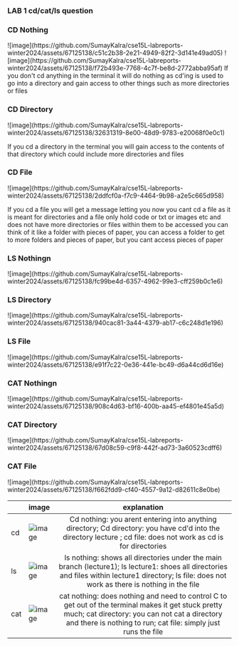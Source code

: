 <h3 id="custom-id">LAB 1 cd/cat/ls question</h3>



<h3 id="custom-id">CD Nothing</h3>
![image](https://github.com/SumayKalra/cse15L-labreports-winter2024/assets/67125138/c51c2b38-2e21-4949-82f2-3d141e49ad05)
![image](https://github.com/SumayKalra/cse15L-labreports-winter2024/assets/67125138/f72b493e-7768-4c7f-be8d-2772abba95af)
If you don't cd anything in the terminal it will do nothing as cd'ing is used to go into a directory and gain access to other things such as more directories or files


<h3 id="custom-id">CD Directory</h3>
![image](https://github.com/SumayKalra/cse15L-labreports-winter2024/assets/67125138/32631319-8e00-48d9-9783-e20068f0e0c1)

If you cd a directory in the terminal you will gain access to the contents of that directory which could include more directories and files

<h3 id="custom-id">CD File</h3>
![image](https://github.com/SumayKalra/cse15L-labreports-winter2024/assets/67125138/2ddfcf0a-f7c9-4464-9b98-a2e5c665d958)

If you cd a file you will get a message letting you now you cant cd a file as it is meant for directories and a file only hold code or txt or images etc and does not have more directories or files within them to be accessed you can think of it like a folder with pieces of paper, you can access a folder to get to more folders and pieces of paper, but you cant access pieces of paper



<h3 id="custom-id">LS Nothingn</h3>
![image](https://github.com/SumayKalra/cse15L-labreports-winter2024/assets/67125138/fc99be4d-6357-4962-99e3-cff259b0c1e6)


<h3 id="custom-id">LS Directory</h3>
![image](https://github.com/SumayKalra/cse15L-labreports-winter2024/assets/67125138/940cac81-3a44-4379-ab17-c6c248d1e196)


<h3 id="custom-id">LS File</h3>
![image](https://github.com/SumayKalra/cse15L-labreports-winter2024/assets/67125138/e91f7c22-0e36-441e-bc49-d6a44cd6d16e)


<h3 id="custom-id">CAT Nothingn</h3>
![image](https://github.com/SumayKalra/cse15L-labreports-winter2024/assets/67125138/908c4d63-bf16-400b-aa45-ef4801e45a5d)



<h3 id="custom-id">CAT Directory</h3>
![image](https://github.com/SumayKalra/cse15L-labreports-winter2024/assets/67125138/67d08c59-c9f8-442f-ad73-3a60523cdff6)


<h3 id="custom-id">CAT File</h3>
![image](https://github.com/SumayKalra/cse15L-labreports-winter2024/assets/67125138/f662fdd9-cf40-4557-9a12-d82611c8e0be)



| | image      | explanation | 
| :--- | :---        |    :----:   |  
| cd |![image](https://github.com/SumayKalra/cse15L-labreports-winter2024/assets/67125138/f72b493e-7768-4c7f-be8d-2772abba95af) | Cd nothing: you arent entering into anything directory; Cd directory: you have cd'd into the directory lecture ; cd file: does not work as cd is for directories| 
| ls |![image](https://github.com/SumayKalra/cse15L-labreports-winter2024/assets/67125138/d4349f31-af6e-456e-baad-b676d36ab408) | ls nothing: shows all directories under the main branch (lecture1); ls lecture1: shoes all directories and files within lecture1 directory; ls file: does not work as there is nothing in the file | 
| cat |![image](https://github.com/SumayKalra/cse15L-labreports-winter2024/assets/67125138/b63aad6c-7f3a-4dbd-b1b7-2f20b8353007)| cat nothing: does nothing and need to control C to get out of the terminal makes it get stuck pretty much; cat directory: you can not cat a directory and there is nothing to run; cat file: simply just runs the file | 
